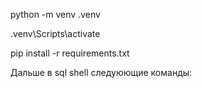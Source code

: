 python -m venv .venv

.venv\Scripts\activate

pip install -r requirements.txt

Дальше в sql shell следуюющие команды:
